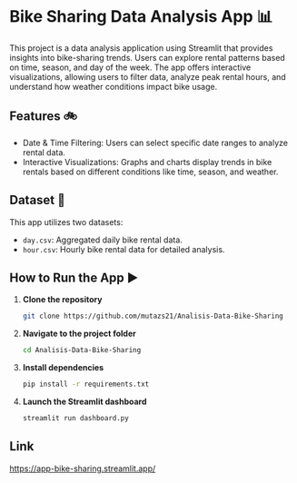 # Bike Sharing Data Analysis App 📊

This project is a data analysis application using Streamlit that provides insights into bike-sharing trends. Users can explore rental patterns based on time, season, and day of the week. The app offers interactive visualizations, allowing users to filter data, analyze peak rental hours, and understand how weather conditions impact bike usage.

## Features 🚲
- Date & Time Filtering: Users can select specific date ranges to analyze rental data.
- Interactive Visualizations: Graphs and charts display trends in bike rentals based on different conditions like time, season, and weather.

## Dataset 📂
This app utilizes two datasets:
- `day.csv`: Aggregated daily bike rental data.
- `hour.csv`: Hourly bike rental data for detailed analysis.

## How to Run the App ▶️
1. **Clone the repository**
   ```bash
   git clone https://github.com/mutazs21/Analisis-Data-Bike-Sharing
   ```

2. **Navigate to the project folder**
   ```bash
   cd Analisis-Data-Bike-Sharing
   ```
3. **Install dependencies**
   ```bash
   pip install -r requirements.txt
   ```

4. **Launch the Streamlit dashboard**
   ```bash
   streamlit run dashboard.py
   ```

## Link
https://app-bike-sharing.streamlit.app/
